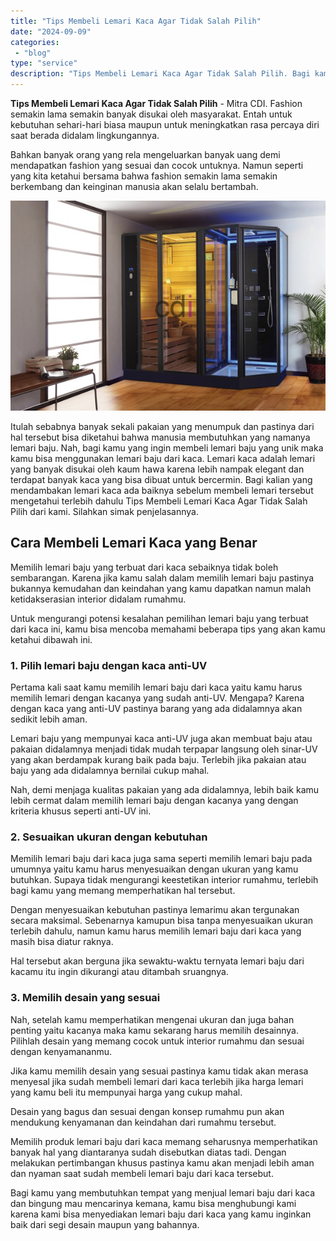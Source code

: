 ```yaml
---
title: "Tips Membeli Lemari Kaca Agar Tidak Salah Pilih"
date: "2024-09-09"
categories:
 - "blog"
type: "service"
description: "Tips Membeli Lemari Kaca Agar Tidak Salah Pilih. Bagi kamu yang membutuhkan tempat yang menjual lemari baju dari kaca dan bingung mau mencarinya kemana, kamu..."
---
```


**Tips Membeli Lemari Kaca Agar Tidak Salah Pilih** - Mitra CDI. Fashion semakin lama semakin banyak disukai oleh masyarakat. Entah untuk kebutuhan sehari-hari biasa maupun untuk meningkatkan rasa percaya diri saat berada didalam lingkungannya.

Bahkan banyak orang yang rela mengeluarkan banyak uang demi mendapatkan fashion yang sesuai dan cocok untuknya. Namun seperti yang kita ketahui bersama bahwa fashion semakin lama semakin berkembang dan keinginan manusia akan selalu bertambah.

![Membeli Lemari Kaca Agar Tidak Salah Pilih](/images/blog/lemari-kaca-001.jpg)

Itulah sebabnya banyak sekali pakaian yang menumpuk dan pastinya dari hal tersebut bisa diketahui bahwa manusia membutuhkan yang namanya lemari baju. Nah, bagi kamu yang ingin membeli lemari baju yang unik maka kamu bisa menggunakan lemari baju dari kaca. Lemari kaca adalah lemari yang banyak disukai oleh kaum hawa karena lebih nampak elegant dan terdapat banyak kaca yang bisa dibuat untuk bercermin. Bagi kalian yang mendambakan lemari kaca ada baiknya sebelum membeli lemari tersebut mengetahui terlebih dahulu Tips Membeli Lemari Kaca Agar Tidak Salah Pilih dari kami. Silahkan simak penjelasannya.

## Cara Membeli Lemari Kaca yang Benar

Memilih lemari baju yang terbuat dari kaca sebaiknya tidak boleh sembarangan. Karena jika kamu salah dalam memilih lemari baju pastinya bukannya kemudahan dan keindahan yang kamu dapatkan namun malah ketidakserasian interior didalam rumahmu.

Untuk mengurangi potensi kesalahan pemilihan lemari baju yang terbuat dari kaca ini, kamu bisa mencoba memahami beberapa tips yang akan kamu ketahui dibawah ini.

### 1\. Pilih lemari baju dengan kaca anti-UV

Pertama kali saat kamu memilih lemari baju dari kaca yaitu kamu harus memilih lemari dengan kacanya yang sudah anti-UV. Mengapa? Karena dengan kaca yang anti-UV pastinya barang yang ada didalamnya akan sedikit lebih aman.

Lemari baju yang mempunyai kaca anti-UV juga akan membuat baju atau pakaian didalamnya menjadi tidak mudah terpapar langsung oleh sinar-UV yang akan berdampak kurang baik pada baju. Terlebih jika pakaian atau baju yang ada didalamnya bernilai cukup mahal.

Nah, demi menjaga kualitas pakaian yang ada didalamnya, lebih baik kamu lebih cermat dalam memilih lemari baju dengan kacanya yang dengan kriteria khusus seperti anti-UV ini.

### 2\. Sesuaikan ukuran dengan kebutuhan

Memilih lemari baju dari kaca juga sama seperti memilih lemari baju pada umumnya yaitu kamu harus menyesuaikan dengan ukuran yang kamu butuhkan. Supaya tidak mengurangi keestetikan interior rumahmu, terlebih bagi kamu yang memang memperhatikan hal tersebut.

Dengan menyesuaikan kebutuhan pastinya lemarimu akan tergunakan secara maksimal. Sebenarnya kamupun bisa tanpa menyesuaikan ukuran terlebih dahulu, namun kamu harus memilih lemari baju dari kaca yang masih bisa diatur raknya.

Hal tersebut akan berguna jika sewaktu-waktu ternyata lemari baju dari kacamu itu ingin dikurangi atau ditambah sruangnya.

### 3\. Memilih desain yang sesuai

Nah, setelah kamu memperhatikan mengenai ukuran dan juga bahan penting yaitu kacanya maka kamu sekarang harus memilih desainnya. Pilihlah desain yang memang cocok untuk interior rumahmu dan sesuai dengan kenyamananmu.

Jika kamu memilih desain yang sesuai pastinya kamu tidak akan merasa menyesal jika sudah membeli lemari dari kaca terlebih jika harga lemari yang kamu beli itu mempunyai harga yang cukup mahal.

Desain yang bagus dan sesuai dengan konsep rumahmu pun akan mendukung kenyamanan dan keindahan dari rumahmu tersebut.

Memilih produk lemari baju dari kaca memang seharusnya memperhatikan banyak hal yang diantaranya sudah disebutkan diatas tadi. Dengan melakukan pertimbangan khusus pastinya kamu akan menjadi lebih aman dan nyaman saat sudah membeli lemari baju dari kaca tersebut.

Bagi kamu yang membutuhkan tempat yang menjual lemari baju dari kaca dan bingung mau mencarinya kemana, kamu bisa menghubungi kami karena kami bisa menyediakan lemari baju dari kaca yang kamu inginkan baik dari segi desain maupun yang bahannya.

